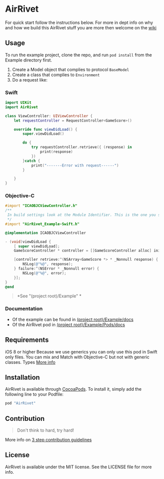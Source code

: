 # AirRivet

For quick start follow the instructions below. For more in dept info on why and how we build this AirRivet stuff you are more then welcome on the [wiki](https://github.com/icapps/ios-air-rivet/wiki)

## Usage

To run the example project, clone the repo, and run `pod install` from the Example directory first.

1. Create a Model object that complies to protocol `BaseModel`
2. Create a class that complies to `Environment`
3. Do a request like:

### Swift
```swift
import UIKit
import AirRivet

class ViewController: UIViewController {
	let requestController = RequestController<GameScore>()

    override func viewDidLoad() {
        super.viewDidLoad()

		do {
			try requestController.retrieve({ (response) in
				print(response)
			})
		}catch {
			print("-------Error with request------")
		}

    }
}
```
### Objective-C
```objective-C
#import "ICAOBJCViewController.h"
/**
 In build settings look at the Module Identifier. This is the one you should use to import swift files from the same target.
 */
#import "AirRivet_Example-Swift.h"

@implementation ICAOBJCViewController

- (void)viewDidLoad {
	[ super viewDidLoad];
	GameScoreController * controller = [[GameScoreController alloc] init];

	[controller retrieve:^(NSArray<GameScore *> * _Nonnull response) {
		NSLog(@"%@", response);
	} failure:^(NSError * _Nonnull error) {
		NSLog(@"%@", error);
	}];
}
@end
```
> *See "(project root)/Example" *

### Documentation

* Of the example can be found in [(project root)/Example/docs](http://htmlpreview.github.io/?https://github.com/icapps/ios-air-rivet/blob/master/Example/docs/index.html)
* Of the AirRivet pod in [(project root)/Example/Pods/docs](http://htmlpreview.github.io/?https://github.com/icapps/ios-air-rivet/blob/master/Example/Pods/docs/index.html)

## Requirements

iOS 8 or higher
Because we use generics you can only use this pod in Swift only files. You can mix and Match with Objective-C but not with generic classes.  Types [More info](https://developer.apple.com/library/ios/documentation/Swift/Conceptual/BuildingCocoaApps/InteractingWithObjective-CAPIs.html#//apple_ref/doc/uid/TP40014216-CH4-ID53)

## Installation

AirRivet is available through [CocoaPods](http://cocoapods.org). To install
it, simply add the following line to your Podfile:

```ruby
pod "AirRivet"
```
## Contribution
> Don't think to hard, try hard!

More info on [3 step contribution guidelines](https://github.com/icapps/ios-air-rivet/wiki/Contribution)
## License

AirRivet is available under the MIT license. See the LICENSE file for more info.

